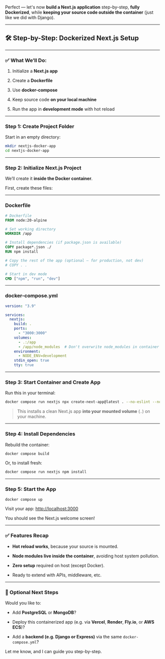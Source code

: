 Perfect — let's now **build a Next.js application** step-by-step, **fully Dockerized**, while **keeping your source code outside the container** (just like we did with Django).

---

## 🛠 Step-by-Step: Dockerized Next.js Setup

---

### ✅ What We’ll Do:

1. Initialize a **Next.js app**
    
2. Create a **Dockerfile**
    
3. Use **docker-compose**
    
4. Keep source code **on your local machine**
    
5. Run the app in **development mode** with hot reload
    

---

### **Step 1: Create Project Folder**

Start in an empty directory:

```bash
mkdir nextjs-docker-app
cd nextjs-docker-app
```

---

### **Step 2: Initialize Next.js Project**

We’ll create it **inside the Docker container**.

First, create these files:

---

### **Dockerfile**

```Dockerfile
# Dockerfile
FROM node:20-alpine

# Set working directory
WORKDIR /app

# Install dependencies (if package.json is available)
COPY package*.json ./
RUN npm install

# Copy the rest of the app (optional — for production, not dev)
# COPY . .

# Start in dev mode
CMD ["npm", "run", "dev"]
```

---

### **docker-compose.yml**

```yaml
version: "3.9"

services:
  nextjs:
    build: .
    ports:
      - "3000:3000"
    volumes:
      - .:/app
      - /app/node_modules  # Don't overwrite node_modules in container
    environment:
      - NODE_ENV=development
    stdin_open: true
    tty: true
```

---

### **Step 3: Start Container and Create App**

Run this in your terminal:

```bash
docker compose run nextjs npx create-next-app@latest . --no-eslint --no-tailwind --app
```

> This installs a clean Next.js app **into your mounted volume** (`.`) on your machine.

---

### **Step 4: Install Dependencies**

Rebuild the container:

```bash
docker compose build
```

Or, to install fresh:

```bash
docker compose run nextjs npm install
```

---

### **Step 5: Start the App**

```bash
docker compose up
```

Visit your app: [http://localhost:3000](http://localhost:3000/)

You should see the Next.js welcome screen!

---

### ✅ Features Recap

- **Hot reload works**, because your source is mounted.
    
- **Node modules live inside the container**, avoiding host system pollution.
    
- **Zero setup** required on host (except Docker).
    
- Ready to extend with APIs, middleware, etc.
    

---

### 🚀 Optional Next Steps

Would you like to:

- Add **PostgreSQL** or **MongoDB**?
    
- Deploy this containerized app (e.g. via **Vercel**, **Render**, **Fly.io**, or **AWS ECS**)?
    
- Add a **backend (e.g. Django or Express)** via the same `docker-compose.yml`?
    

Let me know, and I can guide you step-by-step.